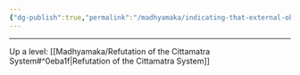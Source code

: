 ```yaml
---
{"dg-publish":true,"permalink":"/madhyamaka/indicating-that-external-objects-and-inner-minds-are-equally-existent-or-non-existent/"}
---
```







---
Up a level: [[Madhyamaka/Refutation of the Cittamatra System#^0eba1f\|Refutation of the Cittamatra System]]